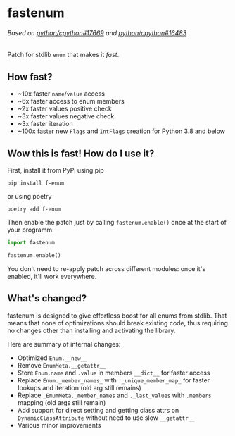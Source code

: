 # fastenum

###### Based on [python/cpython#17669](https://github.com/python/cpython/pull/17669) and [python/cpython#16483](https://github.com/python/cpython/pull/16483)

Patch for stdlib `enum` that makes it *fast*.

## How fast?

- ~10x faster `name`/`value` access
- ~6x faster access to enum members
- ~2x faster values positive check
- ~3x faster values negative check
- ~3x faster iteration
- ~100x faster new `Flags` and `IntFlags` creation for Python 3.8 and below

## Wow this is fast! How do I use it?

First, install it from PyPi using pip

```shell
pip install f-enum
```

or using poetry

```shell
poetry add f-enum
```

Then enable the patch just by calling `fastenum.enable()` once at the start of your programm:

```python
import fastenum

fastenum.enable()
```

You don't need to re-apply patch across different modules: once it's enabled, it'll work everywhere.

## What's changed?

fastenum is designed to give effortless boost for all enums from stdlib. That means that none of optimizations should break existing code, thus requiring no changes other than installing and activating the library.

Here are summary of internal changes:

- Optimized `Enum.__new__`
- Remove `EnumMeta.__getattr__`
- Store `Enum.name` and `.value` in members `__dict__` for faster access
- Replace `Enum._member_names_` with `._unique_member_map_` for faster lookups and iteration (old arg still remains)
- Replace `_EmumMeta._member_names` and `._last_values` with `.members` mapping (old args still remain)
- Add support for direct setting and getting class attrs on `DynamicClassAttribute` without need to use slow `__getattr__`
- Various minor improvements
